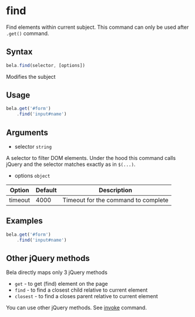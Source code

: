 # find

Find elements within current subject. This command can only be used after `.get()` command.

## Syntax

```js
bela.find(selector, [options])
```
Modifies the subject

## Usage

```js
bela.get('#form')
    .find('input#name')
````

## Arguments

- selector `string`

A selector to filter DOM elements. Under the hood this command calls jQuery and the selector matches exactly as in `$(...)`.

- options `object`

| Option | Default | Description |
| ------ | ------- | ----------- |
| timeout | 4000 | Timeout for the command to complete |

## Examples

```js
bela.get('#form')
    .find('input#name')
```

## Other jQuery methods

Bela directly maps only 3 jQuery methods
- `get` - to get (find) element on the page
- `find` - to find a closest child relative to current element
- `closest` - to find a closes parent relative to current element

You can use other jQuery methods. See [invoke](invoke.md#invoke) command.